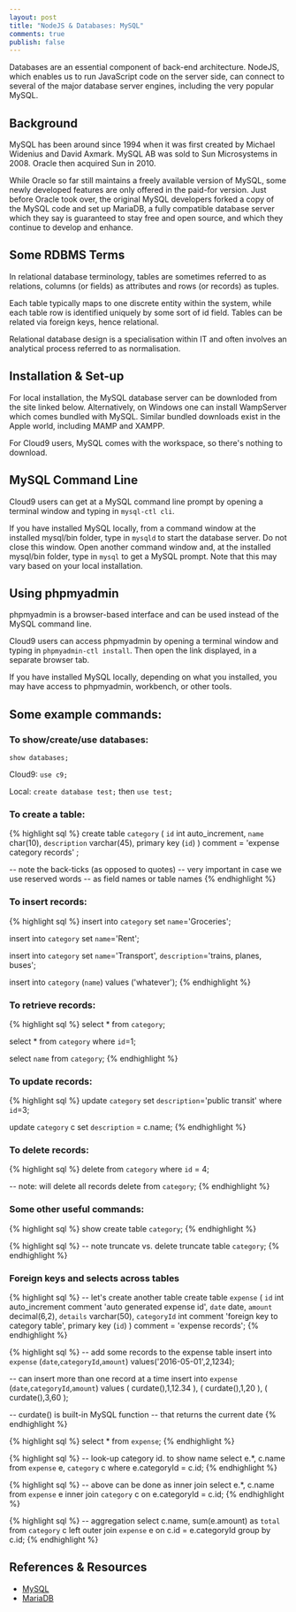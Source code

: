 ```yaml
---
layout: post
title: "NodeJS & Databases: MySQL"
comments: true
publish: false
---
```


Databases are an essential component of back-end architecture. NodeJS, which enables us to run JavaScript code on the server side, can connect to several of the major database server engines, including the very popular MySQL.

## Background

MySQL has been around since 1994 when it was first created by Michael Widenius and David Axmark. MySQL AB was sold to Sun Microsystems in 2008. Oracle then acquired Sun in 2010.

While Oracle so far still maintains a freely available version of MySQL, some newly developed features are only offered in the paid-for version. Just before Oracle took over, the original MySQL developers forked a copy of the MySQL code and set up MariaDB, a fully compatible database server which they say is guaranteed to stay free and open source, and which they continue to develop and enhance.


## Some RDBMS Terms

In relational database terminology, tables are sometimes referred to as relations, columns (or fields) as attributes and rows (or records) as tuples.

Each table typically maps to one discrete entity within the system, while each table row is identified uniquely by some sort of id field. Tables can be related via foreign keys, hence relational.

Relational database design is a specialisation within IT and often involves an analytical process referred to as normalisation.


## Installation & Set-up

For local installation, the MySQL database server can be downloded from the site linked below. Alternatively, on Windows one can install WampServer which comes bundled with MySQL. Similar bundled downloads exist in the Apple world, including MAMP and XAMPP.

For Cloud9 users, MySQL comes with the workspace, so there's nothing to download.

## MySQL Command Line

Cloud9 users can get at a MySQL command line prompt by opening a terminal window and typing in `mysql-ctl cli`.

If you have installed MySQL locally, from a command window at the installed mysql/bin folder, type in `mysqld` to start the database server. Do not close this window. Open another command window and, at the installed mysql/bin folder, type in `mysql` to get a MySQL prompt. Note that this may vary based on your local installation.

## Using phpmyadmin	

phpmyadmin is a browser-based interface and can be used instead of the MySQL command line.

Cloud9 users can access phpmyadmin by opening a terminal window and typing in `phpmyadmin-ctl install`. Then open the link displayed, in a separate browser tab.

If you have installed MySQL locally, depending on what you installed, you may have access to phpmyadmin, workbench, or other tools.


## Some example commands:

### To show/create/use databases:

`show databases;`

Cloud9:  `use c9;`

Local: `create database test;` then `use test;`

### To create a table:
{% highlight sql %}
create table `category` (
`id` int auto_increment,
`name` char(10),
`description` varchar(45),
primary key (`id`)
) comment = 'expense category records' ;

-- note the back-ticks (as opposed to quotes)
-- very important in case we use reserved words
-- as field names or table names
{% endhighlight %}

### To insert records:
{% highlight sql %}
insert into `category` set `name`='Groceries';

insert into `category` set `name`='Rent';

insert into `category` set `name`='Transport', `description`='trains, planes, buses';
    
insert into `category` (`name`) values ('whatever');
{% endhighlight %}

### To retrieve records:
{% highlight sql %}
select * from `category`;

select * from `category` where `id`=1;

select `name` from `category`;
{% endhighlight %}


### To update records:
{% highlight sql %}
update `category` set `description`='public transit' 
    where `id`=3;
    
update `category` c set `description` = c.name;
{% endhighlight %}

### To delete records:
{% highlight sql %}
delete from `category` where `id` = 4;

-- note: will delete all records
delete from `category`;
{% endhighlight %}

### Some other useful commands:
{% highlight sql %}
show create table `category`;
{% endhighlight %}

{% highlight sql %}
-- note truncate vs. delete
truncate table `category`; 
{% endhighlight %}

### Foreign keys and selects across tables
{% highlight sql %}
-- let's create another table
create table `expense` (
`id` int auto_increment comment 'auto generated expense id',
`date` date,
`amount` decimal(6,2),
`details` varchar(50),
`categoryId` int comment 'foreign key to category table',
primary key (`id`)
) comment = 'expense records';
{% endhighlight %}

{% highlight sql %}
-- add some records to the expense table
insert into `expense` (`date`,`categoryId`,`amount`) 
    values('2016-05-01',2,1234);

-- can insert more than one record at a time
insert into `expense` (`date`,`categoryId`,`amount`)
    values ( curdate(),1,12.34 ), 
           ( curdate(),1,20 ), 
           ( curdate(),3,60 );

-- curdate() is built-in MySQL function
-- that returns the current date
{% endhighlight %}

{% highlight sql %}
select * from `expense`;
{% endhighlight %}

{% highlight sql %}
-- look-up category id. to show name
select e.*, c.name 
from `expense` e, `category` c 
where e.categoryId = c.id;
{% endhighlight %}

{% highlight sql %}
-- above can be done as inner join
select e.*, c.name 
from `expense` e
inner join `category` c on e.categoryId = c.id;
{% endhighlight %}

{% highlight sql %}
-- aggregation
select c.name, sum(e.amount) as `total`
from `category` c
left outer join `expense` e on c.id = e.categoryId
group by c.id;
{% endhighlight %}


## References &amp; Resources

- [MySQL](http://mysql.com/)
- [MariaDB](https://mariadb.org/)